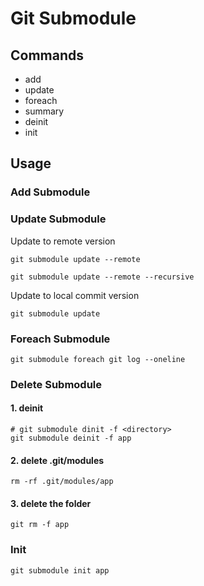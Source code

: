 # Git Submodule

## Commands

- add
- update
- foreach
- summary
- deinit
- init

## Usage

### Add Submodule

### Update Submodule

Update to remote version

```shell
git submodule update --remote
```

```shell
git submodule update --remote --recursive
```

Update to local commit version

```shell
git submodule update
```

### Foreach Submodule

```shell
git submodule foreach git log --oneline
```

### Delete Submodule

#### 1. deinit

```shell
# git submodule dinit -f <directory>
git submodule deinit -f app
```

#### 2. delete .git/modules

```shell
rm -rf .git/modules/app
```

#### 3. delete the folder

```shell
git rm -f app
```

### Init

```shell
git submodule init app
```
